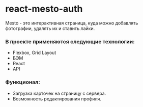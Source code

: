 # react-mesto-auth

Mesto  - это интерактивная страница, куда можно добавлять фотографии, удалять их и ставить лайки.

### В проекте применяются следующие технологии:
* Flexbox, Grid Layout
* БЭМ
* React
* API

### Функционал:
* Загрузка карточек на страницу с сервера.
* Возможность редактирования профиля.
